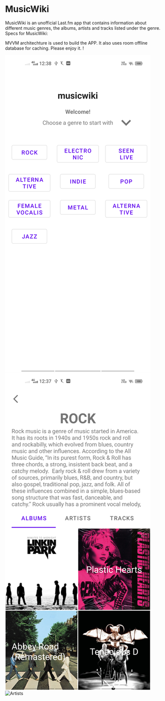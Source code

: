 # MusicWiki


MusicWiki is an unofficial Last.fm app that contains information about different music genres, the albums, artists and tracks listed under the genre.
Specs for MusicWiki:

MVVM architechture is used to build the APP. It also uses room offline database for caching. Please enjoy it. !

![Home](https://github.com/PijushManna/MusicWiki/blob/master/home.png)
![Details](https://github.com/PijushManna/MusicWiki/blob/master/rock.png) 
![Artists](https://github.com/PijushManna/MusicWiki/blob/master/Artist.png)

